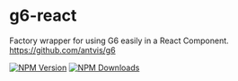 # g6-react
Factory wrapper for using G6 easily in a React Component. https://github.com/antvis/g6

  [![NPM Version][npm-image]][npm-url]
  [![NPM Downloads][downloads-image]][downloads-url]
  
  
[npm-image]: https://img.shields.io/npm/v/g6-react.svg
[npm-url]: https://npmjs.org/package/g6-react
[downloads-image]: https://img.shields.io/npm/dm/g6-react.svg
[downloads-url]: https://npmjs.org/package/g6-react
